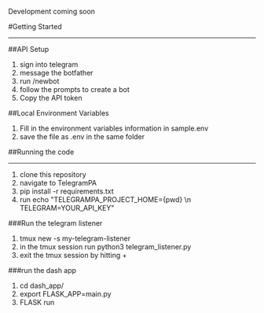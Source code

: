 Development coming soon

#Getting Started

________________

##API Setup

1. sign into telegram
2. message the botfather
3. run /newbot
4. follow the prompts to create a bot
5. Copy the API token

##Local Environment Variables

1. Fill in the environment variables information in sample.env
2. save the file as .env in the same folder

##Running the code

__________________

1. clone this repository
2. navigate to TelegramPA
3. pip install -r requirements.txt
4. run echo "TELEGRAMPA_PROJECT_HOME={pwd} \n TELEGRAM=YOUR_API_KEY"


###Run the telegram listener 

1. tmux new -s my-telegram-listener
2. in the tmux session run python3 telegram_listener.py
3. exit the tmux session by hitting <ctrl b> + <d>


###run the dash app

1. cd dash_app/
2. export FLASK_APP=main.py
3. FLASK run


